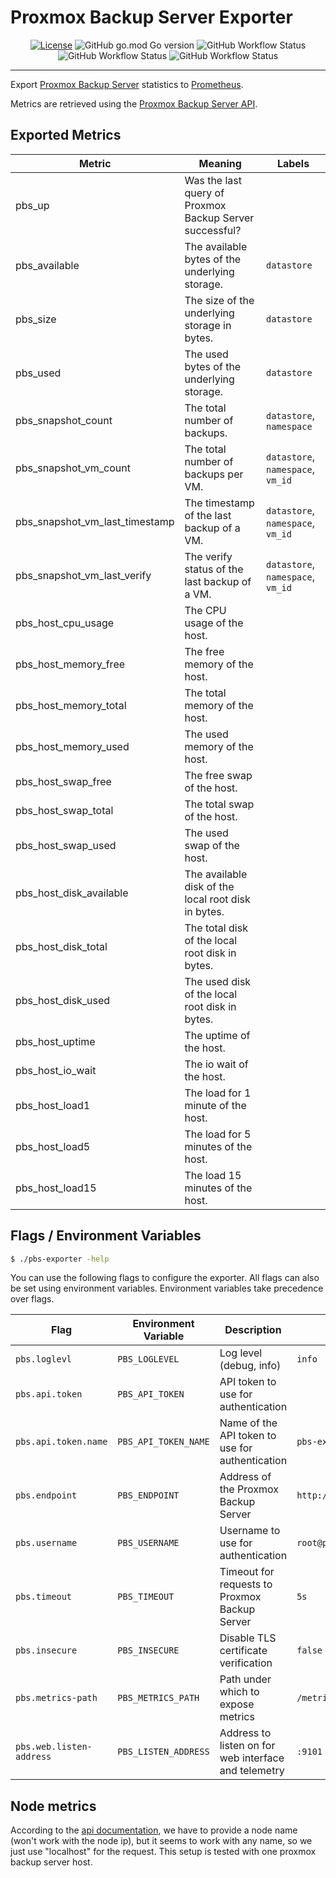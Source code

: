 # Proxmox Backup Server Exporter

<p align="center">
    <a href="https://github.com/natrontech/pbs-exporter"><img
    src="https://img.shields.io/github/license/natrontech/pbs-exporter"
    alt="License"
    /></a>
    <img alt="GitHub go.mod Go version" src="https://img.shields.io/github/go-mod/go-version/natrontech/pbs-exporter/main?label=Go%20Version" />
    <img alt="GitHub Workflow Status" src="https://img.shields.io/github/actions/workflow/status/natrontech/pbs-exporter/ci.yml?label=CI" />
    <img alt="GitHub Workflow Status" src="https://img.shields.io/github/actions/workflow/status/natrontech/pbs-exporter/codeql.yml?label=CodeQL" />
    <img alt="GitHub Workflow Status" src="https://img.shields.io/github/actions/workflow/status/natrontech/pbs-exporter/docker-release.yml?label=Docker%20Release" />
</p>

---

Export [Proxmox Backup Server](https://www.proxmox.com/en/proxmox-backup-server/overview) statistics to [Prometheus](https://prometheus.io/).

Metrics are retrieved using the [Proxmox Backup Server API](https://pbs.proxmox.com/docs/api-viewer/index.html).

## Exported Metrics

| Metric | Meaning | Labels |
| ------ | ------- | ------ |
| pbs_up | Was the last query of Proxmox Backup Server successful? | |
| pbs_available | The available bytes of the underlying storage. | `datastore` |
| pbs_size | The size of the underlying storage in bytes. | `datastore` |
| pbs_used | The used bytes of the underlying storage. | `datastore` |
| pbs_snapshot_count | The total number of backups. | `datastore`, `namespace` |
| pbs_snapshot_vm_count | The total number of backups per VM. | `datastore`, `namespace`, `vm_id` |
| pbs_snapshot_vm_last_timestamp | The timestamp of the last backup of a VM. | `datastore`, `namespace`, `vm_id` |
| pbs_snapshot_vm_last_verify | The verify status of the last backup of a VM. | `datastore`, `namespace`, `vm_id` |
| pbs_host_cpu_usage | The CPU usage of the host. | |
| pbs_host_memory_free | The free memory of the host. | |
| pbs_host_memory_total | The total memory of the host. | |
| pbs_host_memory_used | The used memory of the host. | |
| pbs_host_swap_free | The free swap of the host. | |
| pbs_host_swap_total | The total swap of the host. | |
| pbs_host_swap_used | The used swap of the host. | |
| pbs_host_disk_available | The available disk of the local root disk in bytes. | |
| pbs_host_disk_total | The total disk of the local root disk in bytes. | |
| pbs_host_disk_used | The used disk of the local root disk in bytes. | |
| pbs_host_uptime | The uptime of the host. | |
| pbs_host_io_wait | The io wait of the host. | |
| pbs_host_load1 | The load for 1 minute of the host. | |
| pbs_host_load5 | The load for 5 minutes of the host. | |
| pbs_host_load15 | The load 15 minutes of the host. | |

## Flags / Environment Variables

```bash
$ ./pbs-exporter -help
```

You can use the following flags to configure the exporter. All flags can also be set using environment variables. Environment variables take precedence over flags.

| Flag | Environment Variable | Description | Default |
| ---- | -------------------- | ----------- | ------- |
| `pbs.loglevl` | `PBS_LOGLEVEL` | Log level (debug, info) | `info` |
| `pbs.api.token` | `PBS_API_TOKEN` | API token to use for authentication | |
| `pbs.api.token.name` | `PBS_API_TOKEN_NAME` | Name of the API token to use for authentication | `pbs-exporter` |
| `pbs.endpoint` | `PBS_ENDPOINT` | Address of the Proxmox Backup Server | `http://localhost:8007` |
| `pbs.username` | `PBS_USERNAME` | Username to use for authentication | `root@pam` |
| `pbs.timeout` | `PBS_TIMEOUT` | Timeout for requests to Proxmox Backup Server | `5s` |
| `pbs.insecure` | `PBS_INSECURE` | Disable TLS certificate verification | `false` |
| `pbs.metrics-path` | `PBS_METRICS_PATH` | Path under which to expose metrics | `/metrics` |
| `pbs.web.listen-address` | `PBS_LISTEN_ADDRESS` | Address to listen on for web interface and telemetry | `:9101` |

## Node metrics

According to the [api documentation](https://pbs.proxmox.com/docs/api-viewer/index.html#/nodes/{node}), we have to provide a node name (won't work with the node ip), but it seems to work with any name, so we just use "localhost" for the request. This setup is tested with one proxmox backup server host.